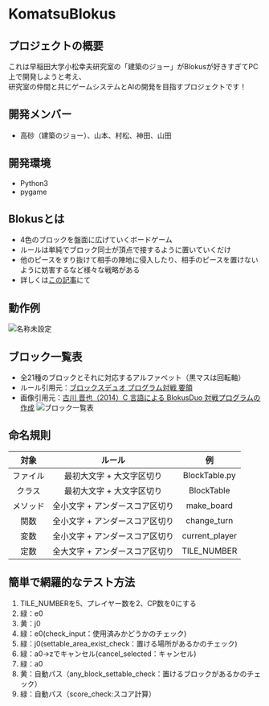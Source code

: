 # KomatsuBlokus
## プロジェクトの概要
これは早稲田大学小松幸夫研究室の「建築のジョー」がBlokusが好きすぎてPC上で開発しようと考え、  
研究室の仲間と共にゲームシステムとAIの開発を目指すプロジェクトです！

## 開発メンバー
- 高砂（建築のジョー）、山本、村松、神田、山田

## 開発環境
- Python3
- pygame

## Blokusとは
- 4色のブロックを盤面に広げていくボードゲーム
- ルールは単純でブロック同士が頂点で接するように置いていくだけ
- 他のピースをすり抜けて相手の陣地に侵入したり、相手のピースを置けないように妨害するなど様々な戦略がある
- 詳しくは[この記事](https://boku-boardgame.net/blokus)にて

## 動作例
![名称未設定](https://user-images.githubusercontent.com/38747501/63224559-e0464180-c200-11e9-8e36-49a62a92addb.gif)

## ブロック一覧表
- 全21種のブロックとそれに対応するアルファベット（黒マスは回転軸）
- ルール引用元：[ブロックスデュオ プログラム対戦 要領](http://hp.vector.co.jp/authors/VA003988/gpcc/07g1.htm)
- 画像引用元：[古川 晋也（2014）C 言語による BlokusDuo 対戦プログラムの作成](http://www.hpc.se.ritsumei.ac.jp/papers/b14/furukawa.pdf)
![ブロック一覧表](https://github.com/JoeTakasuna/KomatsuBlokus/blob/master/%E3%83%96%E3%83%AD%E3%83%83%E3%82%AF%E4%B8%80%E8%A6%A7%E8%A1%A8.png)

## 命名規則
| 対象 | ルール | 例 |
|:---:|:-----:|:--:|
| ファイル | 最初大文字 + 大文字区切り | BlockTable.py |
| クラス | 最初大文字 + 大文字区切り | BlockTable |
| メソッド | 全小文字 + アンダースコア区切り | make_board |
| 関数 | 全小文字 + アンダースコア区切り | change_turn |
| 変数 | 全小文字 + アンダースコア区切り | current_player |
| 定数 | 全大文字 + アンダースコア区切り | TILE_NUMBER |

## 簡単で網羅的なテスト方法
1. TILE_NUMBERを5、プレイヤー数を2、CP数を0にする
2. 緑：e0
3. 黄：j0
4. 緑：e0(check_input：使用済みかどうかのチェック)
5. 緑：j0(settable_area_exist_check：置ける場所があるかのチェック)
6. 緑：a0→zでキャンセル(cancel_selected：キャンセル)
7. 緑：a0
8. 黄：自動パス（any_block_settable_check：置けるブロックがあるかのチェック）
9. 緑：自動パス（score_check:スコア計算）

